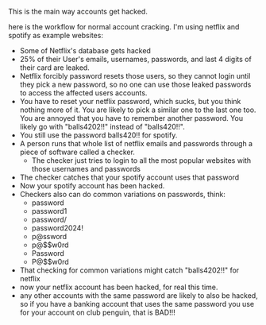 This is the main way accounts get hacked.

here is the workflow for normal account cracking. I'm using netflix and spotify as example websites:
* Some of Netflix's database gets hacked
* 25% of their User's emails, usernames, passwords, and last 4 digits of their card are leaked.
* Netflix forcibly password resets those users, so they cannot login until they pick a new password, so no one can use those leaked passwords to access the affected users accounts.
* You have to reset your netflix password, which sucks, but you think nothing more of it. You are likely to pick a similar one to the last one too. You are annoyed that you have to remember another password. You likely go with "balls4202!!" instead of "balls420!!". 
* You still use the password balls420!! for spotify.
* A person runs that whole list of netflix emails and passwords through a piece of software called a checker. 
	* The checker just tries to login to all the most popular websites with those usernames and passwords 
* The checker catches that your spotify account uses that password
* Now your spotify account has been hacked.
* Checkers also can do common variations on passwords, think:
	* password
	* password1
	* password/
	* password2024!
	* p@ssword
	* p@\$$w0rd
	* Password
	* P@\$$w0rd
* That checking for common variations might catch "balls4202!!" for netflix
* now your netflix account has been hacked, for real this time.
* any other accounts with the same password are likely to also be hacked, so if you have a banking account that uses the same password you use for your account on club penguin, that is BAD!!!